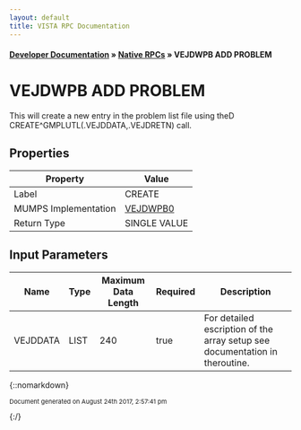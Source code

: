 ```yaml
---
layout: default
title: VISTA RPC Documentation
---
```


#### [Developer Documentation](../index) &#187; [Native RPCs](TableOfContents) &#187; VEJDWPB ADD PROBLEM<br/>
# VEJDWPB ADD PROBLEM

This will create a new entry in the problem list file using theD CREATE^GMPLUTL(.VEJDDATA,.VEJDRETN) call.

## Properties

Property | Value
--- | ---
Label | CREATE
MUMPS Implementation | [VEJDWPB0](http://code.osehra.org/dox/Routine_VEJDWPB0_source.html)
Return Type | SINGLE VALUE


## Input Parameters

Name | Type | Maximum Data Length | Required | Description
--- | --- | --- | --- | ---
VEJDDATA | LIST | 240 | true | For detailed escription of the array setup see documentation in theroutine.



{::nomarkdown} <br/><p style="font-size: 11px">Document generated on August 24th 2017, 2:57:41 pm</p>{:/}